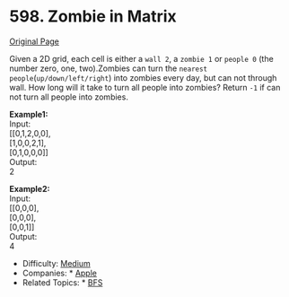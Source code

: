 # 598. Zombie in Matrix       
[Original Page](https://www.lintcode.com/problem/zombie-in-matrix/description)     

Given a 2D grid, each cell is either a `wall 2`, a `zombie 1` or `people 0` (the number zero, one, two).Zombies can turn the `nearest people`(`up/down/left/right`) into zombies every day, but can not through wall. How long will it take to turn all people into zombies? Return `-1` if can not turn all people into zombies.


**Example1:**  
Input:  
[[0,1,2,0,0],  
 [1,0,0,2,1],  
 [0,1,0,0,0]]  
Output:  
2  
  
**Example2:**   
Input:  
[[0,0,0],  
 [0,0,0],  
 [0,0,1]]  
Output:  
4    

* Difficulty: [Medium](https://leetcode.com/problemset/all/?difficulty=Midium)
* Companies: * [Apple](https://leetcode.com/company/apple/)
* Related Topics: * [BFS](https://leetcode.com/tag/breadth-first-search/)